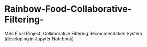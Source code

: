 # Rainbow-Food-Collaborative-Filtering-
MSc Final Project, Collaborative Filtering Recommendation System (developing in Jupyter Notebook)
